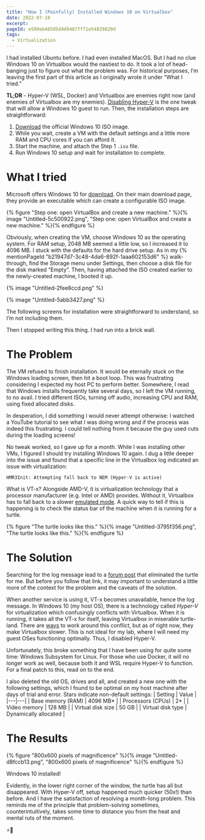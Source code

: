 ```yaml
---
title: "How I (Painfully) Installed Windows 10 on Virtualbox"
date: 2022-07-18
excerpt: 
pageId: e599eb48505d4d9487ff71e54829829d
tags:
  - Virtualization
---
```


I had installed Ubuntu before. I had even installed MacOS. But I had no clue Windows 10 on Virtualbox would the nastiest to do. It took a lot of head-banging just to figure out what the problem was. For historical purposes, I’m leaving the first part of this article as I originally wrote it under “What I tried.”

**TL;DR** - Hyper-V (WSL, Docker) and Virtualbox are enemies right now (and enemies of Virtualbox are my enemies). [Disabling Hyper-V](https://forums.virtualbox.org/viewtopic.php?t=98642) is the one tweak that will allow a Windows 10 guest to run. Then, the installation steps are straightforward:

1. [Download](https://www.microsoft.com/en-us/software-download/windows10) the official Windows 10 ISO image.
1. While you wait, create a VM with the default settings and a little more RAM and CPU cores if you can afford it.
1. Start the machine, and attach the Step 1 `.iso` file.
1. Run Windows 10 setup and wait for installation to complete.

# What I tried

Microsoft offers Windows 10 for [download](https://www.microsoft.com/en-us/software-download/windows10). On their main download page, they provide an executable which can create a configurable ISO image. 

{% figure "Step one: open VirtualBox and create a new machine." %}{% image "Untitled-5c500922.png", "Step one: open VirtualBox and create a new machine." %}{% endfigure %}

Obviously, when creating the VM, choose Windows 10 as the operating system. For RAM setup, 2048 MB seemed a little low, so I increased it to 4096 MB. I stuck with the defaults for the hard drive setup. As in my {% mentionPageId "b21947d7-3c48-4da6-892f-1aaa602153d6" %} walk-through, find the Storage menu under Settings, then choose a disk file for the disk marked “Empty”. Then, having attached the ISO created earlier to the newly-created machine, I booted it up.

{% image "Untitled-2fee8ccd.png" %}

{% image "Untitled-5abb3427.png" %}

The following screens for installation were straightforward to understand, so I’m not including them.

Then I stopped writing this thing. I had run into a brick wall. 

# The Problem

The VM refused to finish installation. It would be eternally stuck on the Windows loading screen, then hit a boot loop. This was frustrating considering I expected my host PC to perform better. Somewhere, I read that Windows installs frequently take several days, so I left the VM running, to no avail. I tried different ISOs, turning off audio, increasing CPU and RAM, using fixed allocated disks.

In desperation, I did something I would never attempt otherwise: I watched a YouTube tutorial to see what I was doing wrong and if the process was indeed this frustrating. I could tell nothing from it because the guy used cuts during the loading screens!

No tweak worked, so I gave up for a month. While I was installing other VMs, I figured I should try installing Windows 10 again. I dug a little deeper into the issue and found that a specific line in the Virtualbox log indicated an issue with virtualization: 

```plain text
HMR3Init: Attempting fall back to NEM (Hyper-V is active)
```

What is VT-x? Alongside AMD-V, it is virtualization technology that a processor manufacturer (e.g. Intel or AMD) provides. Without it, Virtualbox has to fall back to a slower [emulated mode](https://www.reddit.com/r/virtualbox/comments/tcvtlr/comment/iaw1v57/?utm_source=share&utm_medium=web2x&context=3). A quick way to tell if this is happening is to check the status bar of the machine when it is running for a turtle. 

{% figure "The turtle looks like this." %}{% image "Untitled-3795f356.png", "The turtle looks like this." %}{% endfigure %}

# The Solution

Searching for the log message lead to a [forum post](https://forums.virtualbox.org/viewtopic.php?t=98642) that eliminated the turtle for me. But before you follow that link, it may important to understand a little more of the context for the problem and the caveats of the solution. 

When another service is using it, VT-x becomes unavailable, hence the log message. In Windows 10 (my host OS), there is a technology called *Hyper-V* for virtualization which confusingly conflicts with Virtualbox. When it is running, it takes all the VT-x for itself, leaving Virtualbox in miserable turtle-land. There are [ways](https://www.how2shout.com/how-to/use-virtualbox-and-hyper-v-together-on-windows-10.html) to work around this conflict, but as of right now, they make Virtualbox slower. This is not ideal for my lab, where I will need my guest OSes functioning optimally. Thus, I disabled Hyper-V. 

Unfortunately, this broke something that I have been using for quite some time: Windows Subsystem for Linux. For those who use Docker, it will no longer work as well, because both it and WSL require Hyper-V to function. For a final patch to this, read on to the end.

I also deleted the old OS, drives and all, and created a new one with the following settings, which I found to be optimal on my host machine after days of trial and error. Stars indicate non-default settings:
| Setting | Value |
|---|---|
| Base memory (RAM) | 4096 MB* |
| Processors (CPUs) | 2* |
| Video memory | 128 MB |
| Virtual disk size | 50 GB |
| Virtual disk type | Dynamically allocated |

# The Results

{% figure "800x600 pixels of magnificence" %}{% image "Untitled-d8fccb13.png", "800x600 pixels of magnificence" %}{% endfigure %}

Windows 10 installed! 

Evidently, in the lower right corner of the window, the turtle has all but disappeared. With Hyper-V off, setup happened much quicker (50x!) than before. And I have the satisfaction of resolving a month-long problem. This reminds me of the principle that problem-solving sometimes, counterintuitively, takes some time to distance you from the heat and mental ruts of the moment. 

⚡💾

